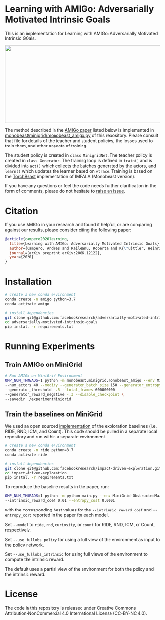
# Learning with AMIGo: Adversarially Motivated Intrinsic Goals
This is an implementation for Learning with AMIGo: Adversarially Motivated Intrinsic GOals. 

<p align="center">
  <img width="604" height="252" src="https://github.com/facebookresearch/adversarially-motivated-intrinsic-goals/raw/master/resources/amigo.png">
</p>

The method described in the [AMIGo paper](https://arxiv.org/abs/2006.12122) listed below is implemented in [monobeast/minigrid/monobeast_amigo.py](./monobeast/minigrid/monobeast_amigo.py) of this repository. Please consult that file for details of the teacher and student policies, the losses used to train them, and other aspects of training. 

The student policy is created in `class MinigridNet`. The teacher policy is created in `class Generator`. The training loop is defined in `train()` and is divided into `act()` which collects the batches generated by the actors, and `learn()` which updates the learner based on `vtrace`. Training is based on the [TorchBeast](https://github.com/facebookresearch/torchbeast) implementation of IMPALA (Monobeast version).

If you have any questions or feel the code needs further clarification in the form of comments, please do not hesitate to [raise an issue](https://github.com/facebookresearch/adversarially-motivated-intrinsic-goals/issues/new).

# Citation

If you use AMIGo in your research and found it helpful, or are comparing against our results, please consider citing the following paper:

```bib
@article{campero2020learning,
  title={Learning with AMIGo: Adversarially Motivated Intrinsic Goals},
  author={Campero, Andres and Raileanu, Roberta and K{\"u}ttler, Heinrich and Tenenbaum, Joshua B and Rockt{\"a}schel, Tim and Grefenstette, Edward},
  journal={arXiv preprint arXiv:2006.12122},
  year={2020}
}
```

# Installation

```bash
# create a new conda environment
conda create -n amigo python=3.7
conda activate amigo

# install dependencies
git clone git@github.com:facebookresearch/adversarially-motivated-intrinsic-goals.git
cd adversarially-motivated-intrinsic-goals
pip install -r requirements.txt
```

# Running Experiments

## Train AMIGo on MiniGrid

```bash
# Run AMIGo on MiniGrid Environment
OMP_NUM_THREADS=1 python -m monobeast.minigrid.monobeast_amigo --env MiniGrid-KeyCorridorS5R3-v0 \
--num_actors 40 --modify --generator_batch_size 150 --generator_entropy_cost .05 \
--generator_threshold -.5 --total_frames 600000000
--generator_reward_negative -.3 --disable_checkpoint \
--savedir ./experimentMinigrid
```

## Train the baselines on MiniGrid
We used an open sourced [implementation](https://github.com/facebookresearch/impact-driven-exploration) of the exploration baselines (i.e. RIDE, RND, ICM, and Count). This code should be pulled in a separate local repository and run within a separate environment.

```bash
# create a new conda environment
conda create -n ride python=3.7
conda activate ride 

# install dependencies
git clone git@github.com:facebookresearch/impact-driven-exploration.git
cd impact-driven-exploration
pip install -r requirements.txt
```

To reproduce the baseline results in the paper, run:
```bash
OMP_NUM_THREADS=1 python -m python main.py --env MiniGrid-ObstructedMaze-1Q-v0 \
--intrinsic_reward_coef 0.01 --entropy_cost 0.0001
```
with the corresponding best values for the `--intrinsic_reward_coef` and `--entropy_cost` reported in the paper for each model. 

Set `--model` to `ride`, `rnd`, `curiosity`, or `count` for RIDE, RND, ICM, or Count, respectively.

Set `--use_fullobs_policy` for using a full view of the environment as input to the policy network. 

Set `--use_fullobs_intrinsic` for using full views of the environment to compute the intrinsic reward. 

The default uses a partial view of the environment for both the policy and the intrinsic reward.

# License

The code in this repository is released under Creative Commons Attribution-NonCommercial 4.0 International License (CC-BY-NC 4.0).
